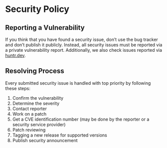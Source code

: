 # Security Policy

## Reporting a Vulnerability

If you think that you have found a security issue, 
don’t use the bug tracker and don’t publish it publicly. 
Instead, all security issues must be reported via a private vulnerability report.
Additionally, we also check issues reported via [huntr.dev](https://huntr.dev/repos/pimcore/pimcore/).


## Resolving Process
Every submitted security issue is handled with top priority by following these steps: 

1. Confirm the vulnerability
2. Determine the severity
3. Contact reporter
4. Work on a patch
5. Get a CVE identification number (may be done by the reporter or a security service provider)
6. Patch reviewing 
7. Tagging a new release for supported versions
8. Publish security announcement


